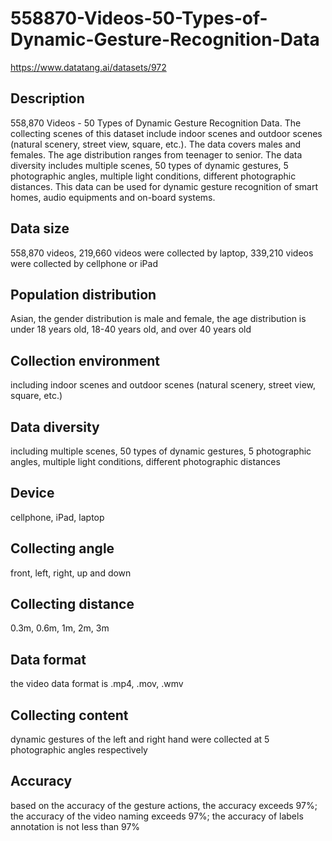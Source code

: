 # 558870-Videos-50-Types-of-Dynamic-Gesture-Recognition-Data
https://www.datatang.ai/datasets/972

## Description
558,870 Videos - 50 Types of Dynamic Gesture Recognition Data. The collecting scenes of this dataset include indoor scenes and outdoor scenes (natural scenery, street view, square, etc.). The data covers males and females. The age distribution ranges from teenager to senior. The data diversity includes multiple scenes, 50 types of dynamic gestures, 5 photographic angles, multiple light conditions, different photographic distances. This data can be used for dynamic gesture recognition of smart homes, audio equipments and on-board systems.

## Data size
558,870 videos, 219,660 videos were collected by laptop, 339,210 videos were collected by cellphone or iPad

## Population distribution
Asian, the gender distribution is male and female, the age distribution is under 18 years old, 18-40 years old, and over 40 years old

## Collection environment
including indoor scenes and outdoor scenes (natural scenery, street view, square, etc.)

## Data diversity
including multiple scenes, 50 types of dynamic gestures, 5 photographic angles, multiple light conditions, different photographic distances

## Device
cellphone, iPad, laptop

## Collecting angle
front, left, right, up and down

## Collecting distance
0.3m, 0.6m, 1m, 2m, 3m

## Data format
the video data format is .mp4, .mov, .wmv

## Collecting content
dynamic gestures of the left and right hand were collected at 5 photographic angles respectively

## Accuracy
based on the accuracy of the gesture actions, the accuracy exceeds 97%; the accuracy of the video naming exceeds 97%; the accuracy of labels annotation is not less than 97%
